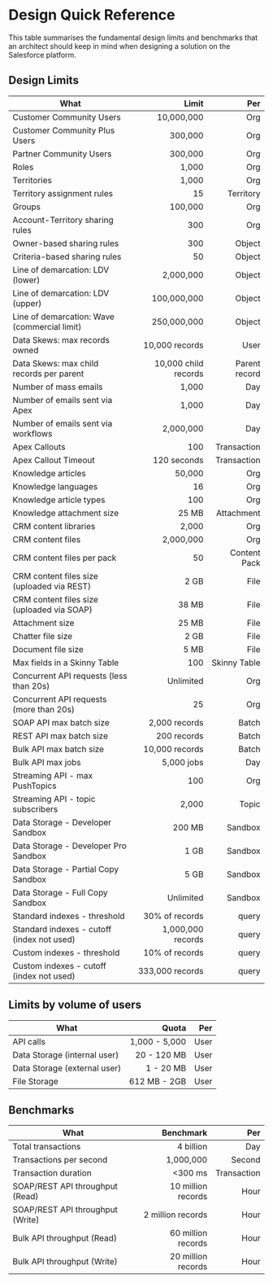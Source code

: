 # Design Quick Reference
This table summarises the fundamental design limits and benchmarks that an architect should keep in mind when designing a solution on the Salesforce platform.

## Design Limits
| What                                           |         Limit           |           Per    |
| ---------------------------------------------- | ----------------------: | ---------------: |
| Customer Community Users                       | 10,000,000              | Org              |
| Customer Community Plus Users                  | 300,000                 | Org              |
| Partner Community Users                        | 300,000                 | Org              |
| Roles                                          | 1,000                   | Org              |
| Territories                                    | 1,000                   | Org              |
| Territory assignment rules                     | 15                      | Territory        |
| Groups                                         | 100,000                 | Org              |
| Account-Territory sharing rules                | 300                     | Org              |
| Owner-based sharing rules                      | 300                     | Object           |
| Criteria-based sharing rules                   | 50                      | Object           |
| Line of demarcation: LDV (lower)               | 2,000,000               | Object           |
| Line of demarcation: LDV (upper)               | 100,000,000             | Object           |
| Line of demarcation: Wave (commercial limit)   | 250,000,000             | Object           |
| Data Skews: max records owned                  | 10,000 records          | User             |
| Data Skews: max child records per parent       | 10,000 child records    | Parent record    |
| Number of mass emails                          | 1,000                   | Day              |
| Number of emails sent via Apex                 | 1,000                   | Day              |
| Number of emails sent via workflows            | 2,000,000               | Day              |
| Apex Callouts                                  | 100                     | Transaction      |
| Apex Callout Timeout                           | 120 seconds             | Transaction      |
| Knowledge articles                             | 50,000                  | Org              |
| Knowledge languages                            | 16                      | Org              |
| Knowledge article types                        | 100                     | Org              |
| Knowledge attachment size                      | 25 MB                   | Attachment       |
| CRM content libraries                          | 2,000                   | Org              |
| CRM content files                              | 2,000,000               | Org              |
| CRM content files per pack                     | 50                      | Content Pack     |
| CRM content files size (uploaded via REST)     | 2 GB                    | File             |
| CRM content files size (uploaded via SOAP)     | 38 MB                   | File             |
| Attachment size                                | 25 MB                   | File             |
| Chatter file size                              | 2 GB                    | File             |
| Document file size                             | 5 MB                    | File             |
| Max fields in a Skinny Table                   | 100                     | Skinny Table     |
| Concurrent API requests (less than 20s)        | Unlimited               | Org              |
| Concurrent API requests (more than 20s)        | 25                      | Org              |
| SOAP API max batch size                        | 2,000 records           | Batch            |
| REST API max batch size                        | 200 records             | Batch            |
| Bulk API max batch size                        | 10,000 records          | Batch            |
| Bulk API max jobs                              | 5,000 jobs              | Day              |
| Streaming API - max PushTopics                 | 100                     | Org              |
| Streaming API - topic subscribers              | 2,000                   | Topic            |
| Data Storage - Developer Sandbox               | 200 MB                  | Sandbox          |
| Data Storage - Developer Pro Sandbox           | 1 GB                    | Sandbox          |
| Data Storage - Partial Copy Sandbox            | 5 GB                    | Sandbox          |
| Data Storage - Full Copy Sandbox               | Unlimited               | Sandbox          |
| Standard indexes - threshold                   | 30% of records          | query            |
| Standard indexes - cutoff (index not used)     | 1,000,000 records       | query            |
| Custom indexes - threshold                     | 10% of records          | query            |
| Custom indexes - cutoff (index not used)       | 333,000 records         | query            |

## Limits by volume of users
| What                                           |         Quota           |           Per    |
| ---------------------------------------------- | ----------------------: | ---------------: |
| API calls                                      | 1,000 - 5,000           | User             |
| Data Storage (internal user)                   | 20 - 120 MB             | User             |
| Data Storage (external user)                   | 1 - 20 MB               | User             |
| File Storage                                   | 612 MB - 2GB            | User             |

## Benchmarks
| What                                           |         Benchmark       |           Per    |
| ---------------------------------------------- | ----------------------: | ---------------: |
| Total transactions                             | 4 billion               | Day              |
| Transactions per second                        | 1,000,000               | Second           |
| Transaction duration                           | <300 ms                 | Transaction      |
| SOAP/REST API throughput (Read)                | 10 million records      | Hour             |
| SOAP/REST API throughput (Write)               | 2 million records       | Hour             |
| Bulk API throughput (Read)                     | 60 million records      | Hour             |
| Bulk API throughput (Write)                    | 20 million records      | Hour             |
